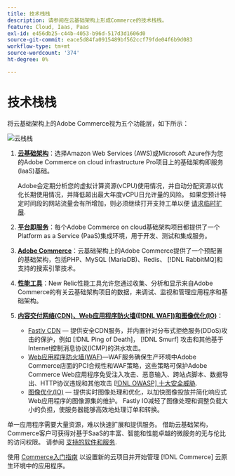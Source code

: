 ```yaml
---
title: 技术栈栈
description: 请参阅在云基础架构上形成Commerce的技术栈栈。
feature: Cloud, Iaas, Paas
exl-id: e456db25-c44b-4053-b96d-517d3d1606d0
source-git-commit: eace5d84fa0915489bf562ccf79fde04f6b9d083
workflow-type: tm+mt
source-wordcount: '374'
ht-degree: 0%

---
```


# 技术栈栈

将云基础架构上的Adobe Commerce视为五个功能层，如下所示：

![云栈栈](../../assets/CloudStack.svg)

1. [**云基础架构**](pro-architecture.md)：选择Amazon Web Services (AWS)或Microsoft Azure作为您的Adobe Commerce on cloud infrastructure Pro项目上的基础架构即服务(IaaS)基础。

   Adobe会定期分析您的虚拟计算资源(vCPU)使用情况，并自动分配资源以优化长期使用情况，并降低超出最大年度vCPU日允许量的风险。 如果您预计特定时间段的网站流量会有所增加，则必须继续打开支持工单以便 [请求临时扩展](https://experienceleague.adobe.com/docs/commerce-knowledge-base/kb/how-to/how-to-request-temporary-magento-upsize.html).

1. [**平台即服务**](cloud-architecture.md)：每个Adobe Commerce on cloud基础架构项目都提供了一个Platform as a Service (PaaS)集成环境，用于开发、测试和集成服务。
1. [**Adobe Commerce**](../project/overview.md)：云基础架构上的Adobe Commerce提供了一个预配置的基础架构，包括PHP、MySQL (MariaDB)、Redis、 [!DNL RabbitMQ]和支持的搜索引擎技术。
1. [**性能工具**](../monitor/new-relic-service.md)：New Relic性能工具允许您通过收集、分析和显示来自Adobe Commerce的有关云基础架构项目的数据，来调试、监视和管理应用程序和基础架构。
1. [**内容交付网络(CDN)、Web应用程序防火墙([!DNL WAF])和图像优化(IO)**](../cdn/fastly.md)：

   * [Fastly CDN](../cdn/fastly.md#ddos-protection) — 提供安全CDN服务，并内置针对分布式拒绝服务(DDoS)攻击的保护，例如 [!DNL Ping of Death]， [!DNL Smurf] 攻击和其他基于Internet控制消息协议(ICMP)的洪水攻击。
   * [Web应用程序防火墙(WAF)](../cdn/fastly-waf-service.md)—WAF服务确保生产环境中Adobe Commerce店面的PCI合规性和WAF策略，这些策略可保护Adobe Commerce Web应用程序免受注入攻击、恶意输入、跨站点脚本、数据导出、HTTP协议违规和其他攻击 [[!DNL OWASP] 十大安全威胁](https://owasp.org/www-project-top-ten/).
   * [图像优化(IO)](../cdn/fastly-image-optimization.md) — 提供实时图像处理和优化，以加快图像投放并简化响应式Web应用程序的图像源集的维护。 Fastly IO减轻了图像处理和调整负载大小的负担，使服务器能够高效地处理订单和转换。

单一应用程序需要大量资源，难以快速扩展和提供服务。 借助云基础架构，Commerce客户可获得对基于SaaS的丰富、智能和性能卓越的微服务的无与伦比的访问权限。 请参阅 [支持的软件和服务](cloud-architecture.md#supported-software-and-services).

使用 [Commerce入门指南](../../get-started/overview.md) 以设置新的云项目并开始管理 [!DNL Commerce] 云原生环境中的应用程序。
